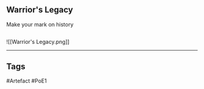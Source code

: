 ## Warrior's Legacy
Make your mark on history
##
![[Warrior's Legacy.png]]

---
## Tags
#Artefact
#PoE1